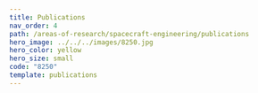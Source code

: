 ```yaml
---
title: Publications
nav_order: 4
path: /areas-of-research/spacecraft-engineering/publications
hero_image: ../../../images/8250.jpg
hero_color: yellow
hero_size: small
code: "8250"
template: publications
---
```

